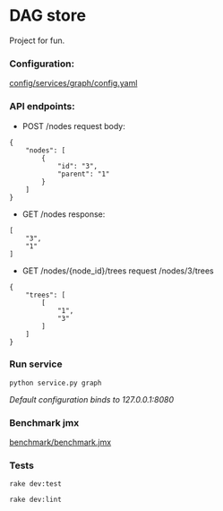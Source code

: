 # DAG store
Project for fun.

### Configuration:
[config/services/graph/config.yaml](config/services/graph/config.yaml)

### API endpoints:
- POST /nodes
request body:
```
{
    "nodes": [
        {
            "id": "3",
            "parent": "1"
        }
    ]
}
```
  - GET /nodes
response:
```
[
    "3",
    "1"
]
```
  - GET /nodes/{node_id}/trees
request /nodes/3/trees
```
{
    "trees": [
        [
            "1",
            "3"
        ]
    ]
}
```
 
### Run service   
`python service.py graph`

_Default configuration binds to 127.0.0.1:8080_

### Benchmark jmx
[benchmark/benchmark.jmx](benchmark/benchmark.jmx)

### Tests
`rake dev:test`

`rake dev:lint`
